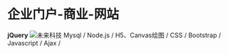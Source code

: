 # 企业门户-商业-网站
**jQuery**
![未来科技](http://down.51rc.com/imagefolder/Visual/L9680000/9679874_20130416170850.gif)
Mysql / Node.js / H5、Canvas绘图 / CSS / Bootstrap / Javascript / Ajax /  


